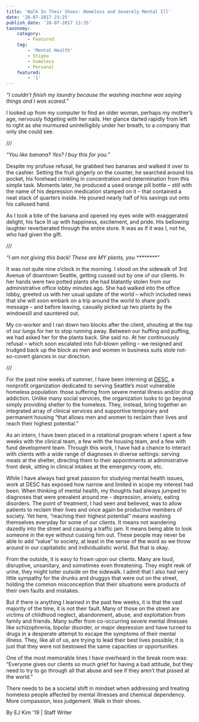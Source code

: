 ```yaml
---
title: 'Walk In Their Shoes: Homeless and Severely Mental Ill'
date: '28-07-2017 23:25'
publish_date: '28-07-2017 13:35'
taxonomy:
    category:
        - Featured
    tag:
        - 'Mental Health'
        - Stigma
        - homeless
        - Personal
    featured:
        - '1'
---
```


_“I couldn’t finish my laundry because the washing machine was saying things and I was scared.”_
 
I looked up from my computer to find an older woman, perhaps my mother’s age, nervously fidgeting with her nails. Her glance darted rapidly from left to right as she murmured unintelligibly under her breath, to a company that only she could see. 

///

_“You like banana? Yes? I buy this for you.”_

Despite my profuse refusal, he grabbed two bananas and walked it over to the cashier. Setting the fruit gingerly on the counter, he searched around his pocket, his forehead crinkling in concentration and determination from this simple task. Moments later, he produced a used orange pill bottle – still with the name of his depression medication stamped on it – that contained a neat stack of quarters inside. He poured nearly half of his savings out onto his callused hand. 

As I took a bite of the banana and opened my eyes wide with exaggerated delight, his face lit up with happiness, excitement, and pride. His bellowing laughter reverberated through the entire store. It was as if it was I, not he, who had given the gift.  

///

 _“I am not giving this back! These are MY plants, you ********”_ 

It was not quite nine o’clock in the morning. I stood on the sidewalk of 3rd Avenue of downtown Seattle, getting cussed out by one of our clients. In her hands were two potted plants she had blatantly stolen from our administrative office lobby minutes ago. She had walked into the office lobby, greeted us with her usual update of the world – which included news that she will soon embark on a trip around the world to share god’s message – and before leaving, casually picked up two plants by the windowsill and sauntered out. 

My co-worker and I ran down two blocks after the client, shouting at the top of our lungs for her to stop running away. Between our huffing and puffing, we had asked her for the plants back. She said no. At her continuously refusal – which soon escalated into full-blown yelling – we resigned and trudged back up the block as men and women in business suits stole not-so-covert glances in our direction. 

///

For the past nine weeks of summer, I have been interning at [DESC](desc.org), a nonprofit organization dedicated to serving Seattle’s most vulnerable homeless population: those suffering from severe mental illness and/or drug addiction. Unlike many social services, the organization looks to go beyond simply providing shelter to the homeless. They, instead, bring together an integrated array of clinical services and supportive temporary and permanent housing “that allows men and women to reclaim their lives and reach their highest potential.” 

As an intern, I have been placed in a rotational program where I spent a few weeks with the clinical team, a few with the housing team, and a few with fund development team. Through this work, I have had a chance to interact with clients with a wide range of diagnoses in diverse settings: serving meals at the shelter, directing them to their appointments at administrative front desk, sitting in clinical intakes at the emergency room, etc.  

While I have always had great passion for studying mental health issues, work at DESC has exposed how narrow and limited in scope my interest had been. When thinking of mental health, my thoughts had always jumped to diagnoses that were prevalent around me - depression, anxiety, eating disorders. The point of treatment, I had seen and believed, was to allow patients to reclaim their lives and once again be productive members of society. Yet here, “reaching their highest potential” means washing themselves everyday for some of our clients. It means not wandering dazedly into the street and causing a traffic jam. It means being able to look someone in the eye without cussing him out. 
These people may never be able to add “value” to society, at least in the sense of the word as we throw around in our capitalistic and individualistic world. But that is okay. 

From the outside, it is easy to frown upon our clients. Many are loud, disruptive, unsanitary, and sometimes even threatening. They might reek of urine, they might loiter outside on the sidewalk. I admit that I also had very little sympathy for the drunks and druggys that were out on the street, holding the common misconception that their situations were products of their own faults and mistakes. 

But if there is anything I learned in the past few weeks, it is that the vast majority of the time, it is not their fault. Many of those on the street are victims of childhood neglect, abandonment, abuse, and exploitation from family and friends. Many suffer from co-occurring severe mental illnesses like schizophrenia, bipolar disorder, or major depression and have turned to drugs in a desperate attempt to  escape the symptoms of their mental illness. They, like all of us, are trying to lead their best lives possible; it is just that they were not bestowed the same capacities or opportunities. 

One of the most memorable lines I have overheard in the break room was: “Everyone gives our clients so much grief for having a bad attitude, but they need to try to go through all that abuse and see if they aren’t that pissed at the world.” 
 
There needs to be a societal shift in mindset when addressing and treating homeless people affected by mental illnesses and chemical dependency. More compassion, less judgement. Walk in their shoes. 


By EJ Kim '19 | Staff Writer
